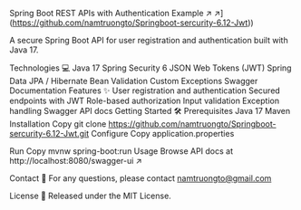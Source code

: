 Spring Boot REST APIs with Authentication
Example ↗
↗](https://github.com/namtruongto/Springboot-sercurity-6.12-Jwt))

A secure Spring Boot API for user registration and authentication built with Java 17.

Technologies :computer:
Java 17
Spring Security 6
JSON Web Tokens (JWT)
Spring Data JPA / Hibernate
Bean Validation
Custom Exceptions
Swagger Documentation
Features ✨
User registration and authentication
Secured endpoints with JWT
Role-based authorization
Input validation
Exception handling
Swagger API docs
Getting Started 🛠
Prerequisites
Java 17
Maven
Installation
Copy
git clone https://github.com/namtruongto/Springboot-sercurity-6.12-Jwt.git
Configure
Copy application.properties

Run
Copy
mvnw spring-boot:run 
Usage
Browse API docs at http://localhost:8080/swagger-ui ↗

Contact 📧
For any questions, please contact namtruongto@gmail.com

License 📄
Released under the MIT License.
